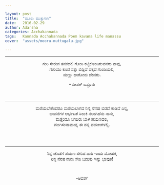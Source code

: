 ```yaml
---

layout: post
title:  "ಮೂರು ಮುತ್ತುಗಳು"
date:   2016-02-29
author: Adarsha
categories: Acchakannada
tags:	Kannada Acchakannada Poem kavana life manassu
cover:  "assets/mooru-muttugalu.jpg"

---
```

<hr>
<p align="center">ಗುರಿ ಸೇರುವ ತವಕದಲಿ ಗೋರಿ ಕಟ್ಟಿಕೊಂಡಿರುವವರು ನಾವು,<br>
ಗುರಿಯು ಕೂಡ ಸತ್ತು ಬಿದ್ದಿದೆ ಪಕ್ಕದ ಗುಂಡಿಯಲಿ,<br>
ಮಣ್ಣು ಹಾಕೋನು ದೇವರು.<br>
<!--more-->
<p align="center">– ದೀಪಕ್ ಬಸ್ರೂರು </p><br></p>

<hr>
<p align="center">ಮರೆಯಬೇಕೆಂದರೂ ಮರೆಯಲಾಗದ ನಿನ್ನ ನೆನಪು ಬಿಡದೆ ಕಾಡಿದೆ ಎನ್ನ,<br>
ಭಾವನೆಗಳ ಆರ್ಭಟಕೆ ಸಿಲುಕಿ ನಲುಗಿಹೆನು ನಾನು,<br>
ಮತ್ತೆಂದೂ ಸಿಗದಿರು ಬಾಳ ಪಯಣದಲಿ,<br>
ಮುಗಿಸುವಾಮುನ್ನ ಈ ನನ್ನ ಪಯಣಗಳಲ್ಲಿ.</p><br>
<br>
<hr>
<p align="center">ನಿನ್ನ ಜೊತೆಗೆ ಪಯಣ ಸೇರಿದ ದಾರಿ ಇಂದು ಮೋಹಕ,<br>
ನಿನ್ನ ನೆನಪ ನಾನು ಸೇರಿ ಬದುಕು ಇನ್ನು ಭಾವುಕ!<br>

<br><p align="center"> -ಆದರ್ಶ </p></p>
